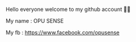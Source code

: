 Hello everyone welcome to my github account 🤞🎀

My name : OPU SENSE

My fb : https://www.facebook.com/opusense
